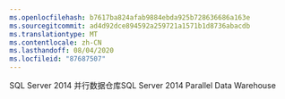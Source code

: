 ```yaml
---
ms.openlocfilehash: b7617ba824afab9884ebda925b728636686a163e
ms.sourcegitcommit: ad4d92dce894592a259721a1571b1d8736abacdb
ms.translationtype: MT
ms.contentlocale: zh-CN
ms.lasthandoff: 08/04/2020
ms.locfileid: "87687507"
---
```

<span data-ttu-id="e23ed-101">SQL Server 2014 并行数据仓库</span><span class="sxs-lookup"><span data-stu-id="e23ed-101">SQL Server 2014 Parallel Data Warehouse</span></span>
